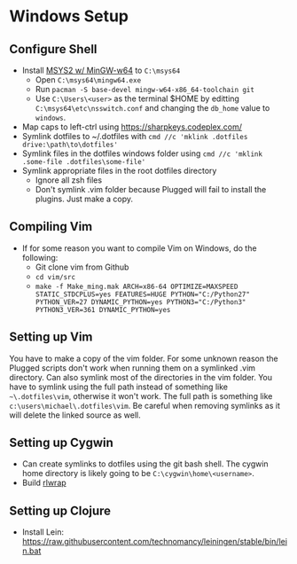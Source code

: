 # Windows Setup

## Configure Shell
* Install [MSYS2 w/ MinGW-w64](http://www.msys2.org/) to `C:\msys64`
  * Open `C:\msys64\mingw64.exe`
  * Run `pacman -S base-devel mingw-w64-x86_64-toolchain git`
  * Use `C:\Users\<user>` as the terminal $HOME by editting `C:\msys64\etc\nsswitch.conf` and
    changing the `db_home` value to `windows`.
* Map caps to left-ctrl using https://sharpkeys.codeplex.com/
* Symlink dotfiles to ~/.dotfiles with `cmd //c 'mklink .dotfiles drive:\path\to\dotfiles'`
* Symlink files in the dotfiles windows folder using `cmd //c 'mklink .some-file .dotfiles\some-file'`
* Symlink appropriate files in the root dotfiles directory
  * Ignore all zsh files
  * Don't symlink .vim folder because Plugged will fail to install the plugins.
    Just make a copy.


## Compiling Vim

* If for some reason you want to compile Vim on Windows, do the following:
  * Git clone vim from Github
  * `cd vim/src`
  * `make -f Make_ming.mak ARCH=x86-64 OPTIMIZE=MAXSPEED STATIC_STDCPLUS=yes FEATURES=HUGE PYTHON="C:/Python27" PYTHON_VER=27 DYNAMIC_PYTHON=yes PYTHON3="C:/Python3" PYTHON3_VER=361 DYNAMIC_PYTHON=yes`


## Setting up Vim

You have to make a copy of the vim folder. For some unknown reason the Plugged scripts
don't work when running them on a symlinked .vim directory. Can also symlink most of the
directories in the vim folder. You have to symlink using the full path instead of
something like `~\.dotfiles\vim`, otherwise it won't work. The full path is something like
`c:\users\michael\.dotfiles\vim`. Be careful when removing symlinks as it will delete the
linked source as well.


## Setting up Cygwin

* Can create symlinks to dotfiles using the git bash shell. The cygwin home directory
  is likely going to be `C:\cygwin\home\<username>`.
* Build [rlwrap](https://github.com/hanslub42/rlwrap)


## Setting up Clojure

* Install Lein: https://raw.githubusercontent.com/technomancy/leiningen/stable/bin/lein.bat


